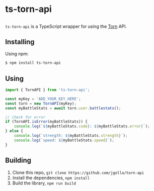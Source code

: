 # ts-torn-api

##

`ts-torn-api` is a TypeScript wrapper for using the [Torn](https://www.torn.com/) API.

## Installing

Using npm:

```bash
$ npm install ts-torn-api
```

## Using

```ts
import { TornAPI } from 'ts-torn-api';

const myKey = 'ADD_YOUR_KEY_HERE';
const torn = new TornAPI(myKey);
const myBattleStats = await torn.user.battlestats();

// check for error
if (TornAPI.isError(myBattleStats)) {
    console.log(`${myBattleStats.code}: ${myBattleStats.error}`);
} else {
    console.log(`strength: ${myBattleStats.strength}`);
    console.log(`speed: ${myBattleStats.speed}`);
}
```

## Building

1. Clone this repo, `git clone https://github.com/jgolla/torn-api`
1. Install the dependencies, `npm install`
1. Build the library, `npm run build`
